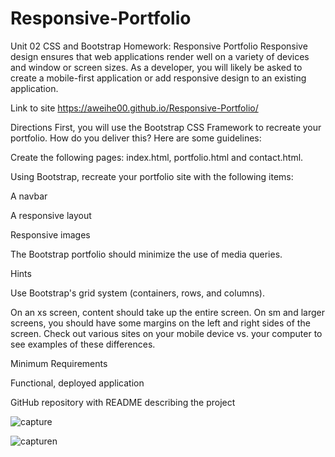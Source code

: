 # Responsive-Portfolio

Unit 02 CSS and Bootstrap Homework: Responsive Portfolio
Responsive design ensures that web applications render well on a variety of devices and window or screen sizes. As a developer, you will likely be asked to create a mobile-first application or add responsive design to an existing application.

Link to site https://aweihe00.github.io/Responsive-Portfolio/

Directions
First, you will use the Bootstrap CSS Framework to recreate your portfolio. How do you deliver this? Here are some guidelines:

Create the following pages: index.html, portfolio.html and contact.html.

Using Bootstrap, recreate your portfolio site with the following items:

A navbar

A responsive layout

Responsive images

The Bootstrap portfolio should minimize the use of media queries.

Hints

Use Bootstrap's grid system (containers, rows, and columns).

On an xs screen, content should take up the entire screen. On sm and larger screens, you should have some margins on the left and right sides of the screen. Check out various sites on your mobile device vs. your computer to see examples of these differences.

Minimum Requirements

Functional, deployed application

GitHub repository with README describing the project

![capture](https://user-images.githubusercontent.com/56567819/69487405-e1e65d80-0e1e-11ea-807a-3b47e2e88eb4.png)

![capturen](https://user-images.githubusercontent.com/56567819/69487415-02161c80-0e1f-11ea-9eb6-10d4e15191b6.png)

